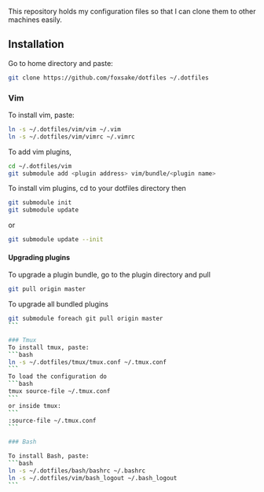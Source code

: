 This repository holds my configuration files so that I can clone them to other machines easily.

## Installation

Go to home directory and paste:

```bash
git clone https://github.com/foxsake/dotfiles ~/.dotfiles
```

### Vim

To install vim, paste:
```bash
ln -s ~/.dotfiles/vim/vim ~/.vim 
ln -s ~/.dotfiles/vim/vimrc ~/.vimrc
```
To add vim plugins,
```bash
cd ~/.dotfiles/vim
git submodule add <plugin address> vim/bundle/<plugin name>
```
To install vim plugins, cd to your dotfiles directory then
```bash
git submodule init
git submodule update
```
or
```bash
git submodule update --init
```
#### Upgrading plugins
To upgrade a plugin bundle, go to the plugin directory and pull
```bash
git pull origin master
```
To upgrade all bundled plugins
``````bash
git submodule foreach git pull origin master
```

### Tmux
To install tmux, paste:
```bash
ln -s ~/.dotfiles/tmux/tmux.conf ~/.tmux.conf
```
To load the configuration do
```bash
tmux source-file ~/.tmux.conf
```
or inside tmux:
```
:source-file ~/.tmux.conf
```

### Bash 

To install Bash, paste:
```bash
ln -s ~/.dotfiles/bash/bashrc ~/.bashrc
ln -s ~/.dotfiles/vim/bash_logout ~/.bash_logout
```
